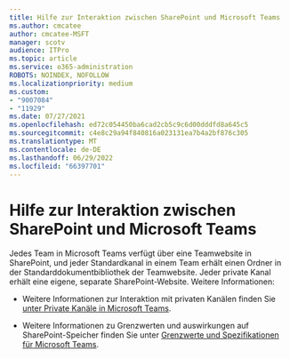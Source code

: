 ```yaml
---
title: Hilfe zur Interaktion zwischen SharePoint und Microsoft Teams
ms.author: cmcatee
author: cmcatee-MSFT
manager: scotv
audience: ITPro
ms.topic: article
ms.service: o365-administration
ROBOTS: NOINDEX, NOFOLLOW
ms.localizationpriority: medium
ms.custom:
- "9007084"
- "11929"
ms.date: 07/27/2021
ms.openlocfilehash: ed72c054450ba6cad2cb5c9c6d00dddfd8a645c5
ms.sourcegitcommit: c4e8c29a94f840816a023131ea7b4a2bf876c305
ms.translationtype: MT
ms.contentlocale: de-DE
ms.lasthandoff: 06/29/2022
ms.locfileid: "66397701"
---
```

# <a name="help-with-the-sharepoint-and-microsoft-teams-interaction"></a>Hilfe zur Interaktion zwischen SharePoint und Microsoft Teams

Jedes Team in Microsoft Teams verfügt über eine Teamwebsite in SharePoint, und jeder Standardkanal in einem Team erhält einen Ordner in der Standarddokumentbibliothek der Teamwebsite. Jeder private Kanal erhält eine eigene, separate SharePoint-Website. Weitere Informationen:

- Weitere Informationen zur Interaktion mit privaten Kanälen finden Sie [unter Private Kanäle in Microsoft Teams](https://docs.microsoft.com/MicrosoftTeams/private-channels#private-channel-sharepoint-sites).

- Weitere Informationen zu Grenzwerten und auswirkungen auf SharePoint-Speicher finden Sie unter [Grenzwerte und Spezifikationen für Microsoft Teams](https://docs.microsoft.com/microsoftteams/limits-specifications-teams#storage). 
